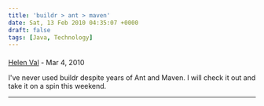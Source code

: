 ```yaml
---
title: 'buildr > ant > maven'
date: Sat, 13 Feb 2010 04:35:07 +0000
draft: false
tags: [Java, Technology]
---
```



#### 
[Helen Val](http://fiveholiday55.blogspot.com "helenval@hotmail.com") - <time datetime="2010-03-25 14:09:01">Mar 4, 2010</time>

I've never used buildr despite years of Ant and Maven. I will check it out and take it on a spin this weekend.
<hr />

